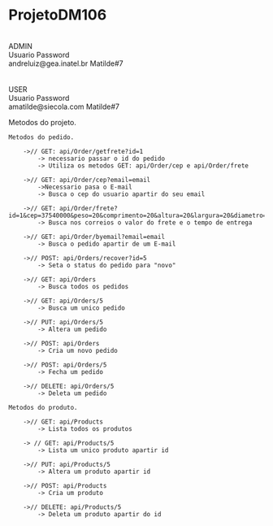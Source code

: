 # ProjetoDM106
<br>
ADMIN<br>
Usuario                   Password<br>
andreluiz@gea.inatel.br   Matilde#7<br>
<br><br>
USER<br>
Usuario                   Password<br>
amatilde@siecola.com      Matilde#7<br>

Metodos do projeto.

    Metodos do pedido.

        ->// GET: api/Order/getfrete?id=1
            -> necessario passar o id do pedido
            -> Utiliza os metodos GET: api/Order/cep e api/Order/frete
            
        ->// GET: api/Order/cep?email=email
            ->Necessario pasa o E-mail
            -> Busca o cep do usuario apartir do seu email
        
        ->// GET: api/Order/frete?id=1&cep=37540000&peso=20&comprimento=20&altura=20&largura=20&diametro=20&preco=20
            -> Busca nos correios o valor do frete e o tempo de entrega
        
        ->// GET: api/Order/byemail?email=email
            -> Busca o pedido apartir de um E-mail
        
        ->// POST: api/Orders/recover?id=5
            -> Seta o status do pedido para "novo"

        ->// GET: api/Orders
            -> Busca todos os pedidos
        
        ->// GET: api/Orders/5
            -> Busca um unico pedido

        ->// PUT: api/Orders/5
            -> Altera um pedido

        ->// POST: api/Orders
            -> Cria um novo pedido

        ->// POST: api/Orders/5
            -> Fecha um pedido

        ->// DELETE: api/Orders/5
            -> Deleta um pedido

    Metodos do produto.
    
        ->// GET: api/Products
            -> Lista todos os produtos

        -> // GET: api/Products/5
            -> Lista um unico produto apartir id

        ->// PUT: api/Products/5
            -> Altera um produto apartir id

        ->// POST: api/Products
            -> Cria um produto

        ->// DELETE: api/Products/5
            -> Deleta um produto apartir do id